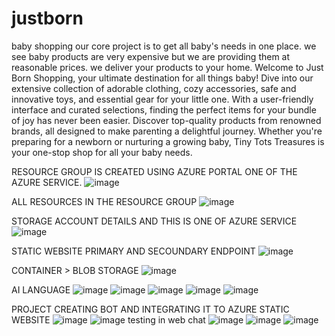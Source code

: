 # justborn
baby shopping
our core project is to get all baby's needs in one place.
we see baby products are very expensive but we are providing them at reasonable prices.
we deliver your products to your home.
Welcome to Just Born Shopping, your ultimate destination for all things baby! Dive into our extensive collection of adorable clothing, cozy accessories, safe and innovative toys, and essential gear for your little one. With a user-friendly interface and curated selections, finding the perfect items for your bundle of joy has never been easier. Discover top-quality products from renowned brands, all designed to make parenting a delightful journey. Whether you're preparing for a newborn or nurturing a growing baby, Tiny Tots Treasures is your one-stop shop for all your baby needs.

RESOURCE GROUP IS CREATED USING AZURE PORTAL ONE OF THE AZURE SERVICE.
![image](https://github.com/vamshi1109/justborn/assets/150002160/7ce843df-e006-4fab-bafa-91ac5a056bb4)


ALL RESOURCES IN THE RESOURCE GROUP
![image](https://github.com/vamshi1109/justborn/assets/150002160/dfc25735-06b7-4235-b77d-9ecb1ae46b7f)


STORAGE ACCOUNT DETAILS AND THIS IS ONE OF AZURE SERVICE
![image](https://github.com/vamshi1109/justborn/assets/150002160/389392ba-4300-4e45-8561-dba01a16dc36)


STATIC WEBSITE PRIMARY AND SECOUNDARY ENDPOINT
![image](https://github.com/vamshi1109/justborn/assets/150002160/b929f9e1-f242-4be5-8de9-b79302071f1e)


CONTAINER > BLOB STORAGE
![image](https://github.com/vamshi1109/justborn/assets/150002160/7b168e27-d8ee-4a08-a155-06f37832b67b)

AI LANGUAGE 
![image](https://github.com/vamshi1109/justborn/assets/150002160/3ed1ab69-75d4-4d77-932e-d6427bb87aeb)
![image](https://github.com/vamshi1109/justborn/assets/150002160/f6574cb6-e5b2-4c41-9c71-e71ee8f31628)
![image](https://github.com/vamshi1109/justborn/assets/150002160/4a4d36ab-04e8-43a5-ac67-564952f13f46)
![image](https://github.com/vamshi1109/justborn/assets/150002160/9316c045-234c-4acd-ac52-e4c3ff25fa3d)
![image](https://github.com/vamshi1109/justborn/assets/150002160/80194265-cda7-4d23-8040-7426f76fe87c)

PROJECT CREATING BOT AND INTEGRATING IT TO AZURE STATIC WEBSITE
![image](https://github.com/vamshi1109/justborn/assets/150002160/cd3b0766-9cf7-45a8-b723-db8fa51f8268)
![image](https://github.com/vamshi1109/justborn/assets/150002160/7000f586-f0a6-49a9-9d74-482ec2cef66f)
testing in web chat
![image](https://github.com/vamshi1109/justborn/assets/150002160/a7e23183-b3ce-4138-8988-fae015030198)
![image](https://github.com/vamshi1109/justborn/assets/150002160/1404363e-8fd4-4dc8-a23b-717a21b96116)
![image](https://github.com/vamshi1109/justborn/assets/150002160/4ff4092a-8702-4fec-ad0d-a6b642a9fe76)













